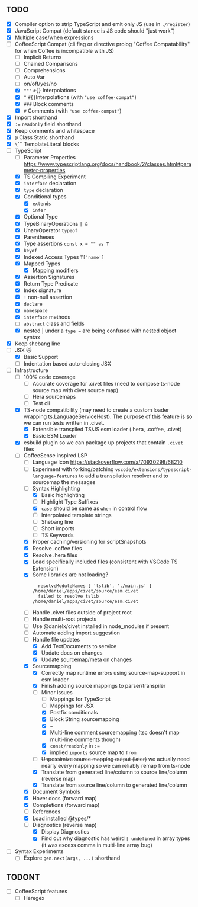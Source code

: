 TODO
---

- [x] Compiler option to strip TypeScript and emit only JS (use in `./register`)
- [x] JavaScript Compat (default stance is JS code should "just work")
- [x] Multiple case/when expressions
- [ ] CoffeeScript Compat (cli flag or directive prolog "Coffee Compatability" for when Coffee is incompatible with JS)
  - [ ] Implicit Returns
  - [ ] Chained Comparisons
  - [ ] Comprehensions
  - [ ] Auto Var
  - [ ] on/off/yes/no
  - [x] `"""` `#{}` Interpolations
  - [x] `"` `#{}`Interpolations (with `"use coffee-compat"`)
  - [x] `###` Block comments
  - [x] `#` Comments (with `"use coffee-compat"`)
- [x] Import shorthand
- [x] `:=` `readonly` field shorthand
- [x] Keep comments and whitespace
- [x] `@` Class Static shorthand
- [x] `\`\`\`` TemplateLiteral blocks
- [ ] TypeScript
  - [ ] Parameter Properties
  https://www.typescriptlang.org/docs/handbook/2/classes.html#parameter-properties
  - [x] TS Compiling Experiment
  - [x] `interface` declaration
  - [x] `type` declaration
  - [x] Conditional types
    - [x] `extends`
    - [x] `infer`
  - [x] Optional Type
  - [x] TypeBinaryOperations `| &`
  - [x] UnaryOperator `typeof`
  - [x] Parentheses
  - [x] Type assertions `const x = "" as T`
  - [x] `keyof`
  - [x] Indexed Access Types `T['name']`
  - [x] Mapped Types
    - [x] Mapping modifiers
  - [x] Assertion Signatures
  - [x] Return Type Predicate
  - [x] Index signature
  - [x] `!` non-null assertion
  - [x] `declare`
  - [x] `namespace`
  - [x] `interface` methods
  - [ ] `abstract` class and fields
  - [x] nested | under a `type =` are being confused with nested object syntax
- [x] Keep shebang line
- [ ] JSX 😿
  - [x] Basic Support
  - [ ] Indentation based auto-closing JSX
- [ ] Infrastructure
  - [ ] 100% code coverage
    - [ ] Accurate coverage for .civet files (need to compose ts-node source map with civet source map)
    - [ ] Hera sourcemaps
    - [ ] Test cli
  - [x] TS-node compatibility (may need to create a custom loader wrapping ts.LanguageServiceHost). The purpose of this feature is so we can run tests written in .civet.
    - [x] Extensible transpiled TS/JS esm loader (.hera, .coffee, .civet)
    - [x] Basic ESM Loader
  - [x] esbuild plugin so we can package up projects that contain `.civet` files
  - [ ] CoffeeSense inspired LSP
    - [ ] Language Icon https://stackoverflow.com/a/70930298/68210
    - [ ] Experiment with forking/patching `vscode/extensions/typescript-language-features` to add a transpilation resolver and to sourcemap the messages
    - [ ] Syntax Highlighting
      - [x] Basic highlighting
      - [ ] Highlight Type Suffixes
      - [x] `case` should be same as `when` in control flow
      - [ ] Interpolated template strings
      - [ ] Shebang line
      - [ ] Short imports
      - [ ] TS Keywords
    - [x] Proper caching/versioning for scriptSnapshots
    - [x] Resolve .coffee files
    - [x] Resolve .hera files
    - [x] Load specifically included files (consistent with VSCode TS Extension)
    - [x] Some libraries are not loading?
      ```
        resolveModuleNames [ 'tslib', './main.js' ] /home/daniel/apps/civet/source/esm.civet
        failed to resolve tslib /home/daniel/apps/civet/source/esm.civet
      ```
    - [ ] Handle .civet files outside of project root
    - [ ] Handle multi-root projects
    - [ ] Use @danielx/civet installed in node_modules if present
    - [ ] Automate adding import suggestion
    - [ ] Handle file updates
      - [x] Add TextDocuments to service
      - [x] Update docs on changes
      - [x] Update sourcemap/meta on changes
    - [x] Sourcemapping
      - [x] Correctly map runtime errors using source-map-support in esm loader
      - [x] Finish adding source mappings to parser/transpiler
      - [ ] Minor Issues
        - [ ] Mappings for TypeScript
        - [ ] Mappings for JSX
        - [x] Postfix conditionals
        - [x] Block String sourcemapping
        - [x] `=`
        - [x] Multi-line comment sourcemapping (tsc doesn't map multi-line comments though)
        - [x] `const/readonly` in `:=`
        - [x] implied `imports` source map to ` from `
      - [ ] ~~Unpessimize source mapping output (later)~~ we actually need nearly every mapping so we can reliably remap from ts-node
      - [x] Translate from generated line/column to source line/column (reverse map)
      - [x] Translate from source line/column to generated line/column
    - [x] Document Symbols
    - [x] Hover docs (forward map)
    - [x] Completions (forward map)
    - [ ] References
    - [x] Load installed @types/*
    - [ ] Diagnostics (reverse map)
      - [x] Display Diagnostics
      - [x] Find out why diagnostic has weird `| undefined` in array types (it was excess comma in multi-line array bug)
- [ ] Syntax Experiments
  - [ ] Explore `gen.next(args, ...)` shorthand

TODONT
---

- [ ] CoffeeScript features
  - [ ] Heregex

